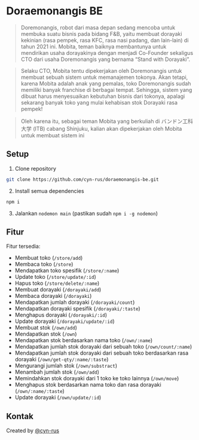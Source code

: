 # Doraemonangis BE
> Doremonangis, robot dari masa depan sedang mencoba untuk membuka suatu bisnis pada bidang F&B, yaitu membuat dorayaki kekinian (rasa pempek, rasa KFC, rasa nasi padang, dan lain-lain) di tahun 2021 ini. Mobita, teman baiknya membantunya untuk mendirikan usaha dorayakinya dengan menjadi Co-Founder sekaligus CTO dari usaha Doremonangis yang bernama “Stand with Dorayaki”.

> Selaku CTO, Mobita tentu dipekerjakan oleh Doremonangis untuk membuat sebuah sistem untuk memanajemen tokonya. Akan tetapi, karena Mobita adalah anak yang pemalas, toko Doremonangis sudah memiliki banyak franchise di berbagai tempat. Sehingga, sistem yang dibuat harus menyesuaikan kebutuhan bisnis dari tokonya, apalagi sekarang banyak toko yang mulai kehabisan stok Dorayaki rasa pempek!

> Oleh karena itu, sebagai teman Mobita yang berkuliah di バンドン工科大学 (ITB) cabang Shinjuku, kalian akan dipekerjakan oleh Mobita untuk membuat sistem ini

## Setup
1. Clone repository
```sh
git clone https://github.com/cyn-rus/doraemonangis-be.git
```
2. Install semua dependencies
```sh
npm i
```
3. Jalankan `nodemon main` (pastikan sudah `npm i -g nodemon`)

## Fitur
Fitur tersedia:
* Membuat toko (`/store/add`)
* Membaca toko (`/store`)
* Mendapatkan toko spesifik (`/store/:name`)
* Update toko (`/store/update/:id`)
* Hapus toko (`/store/delete/:name`)
* Membuat dorayaki (`/dorayaki/add`)
* Membaca dorayaki (`/dorayaki`)
* Mendapatkan jumlah dorayaki (`/dorayaki/count`)
* Mendapatkan dorayaki spesifik (`/dorayaki/:taste`)
* Menghapus dorayaki (`/dorayaki/:id`)
* Update dorayaki (`/dorayaki/update/:id`)
* Membuat stok (`/own/add`)
* Mendapatkan stok (`/own`)
* Mendapatkan stok berdasarkan nama toko (`/own/:name`)
* Mendapatkan jumlah stok dorayaki dari sebuah toko (`/own/count/:name`)
* Mendapatkan jumlah stok dorayaki dari sebuah toko berdasarkan rasa dorayaki (`/own/get-qty/:name/:taste`)
* Mengurangi jumlah stok (`/own/substract`)
* Menambah jumlah stok (`/own/add`)
* Memindahkan stok dorayaki dari 1 toko ke toko lainnya (`/own/move`)
* Menghapus stok berdasarkan nama toko dan rasa dorayaki (`/own/:name/:taste`)
* Update dorayaki (`/own/update/:id`)

## Kontak
Created by [@cyn-rus](https://github.com/cyn-rus)